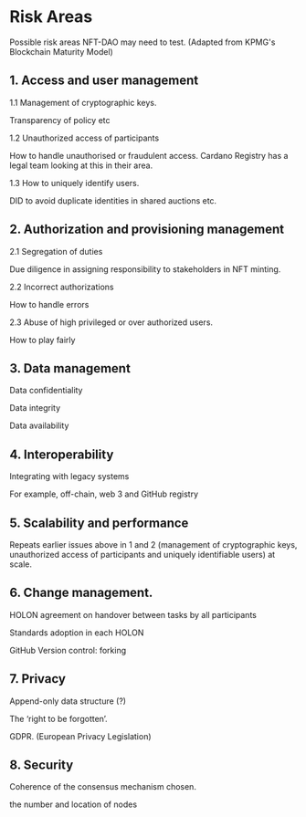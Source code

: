 # Risk Areas

Possible risk areas NFT-DAO may need to test. (Adapted from KPMG's Blockchain Maturity Model)

## 1. Access and user management

1.1 Management of cryptographic keys.

Transparency of policy etc

1.2 Unauthorized access of participants

How to handle unauthorised or fraudulent access. 
Cardano Registry has a legal team looking at this in their area.

1.3 How to uniquely identify users.

DID to avoid duplicate identities in shared auctions etc.

## 2. Authorization and provisioning management

2.1 Segregation of duties

Due diligence in assigning responsibility to stakeholders in NFT minting.

2.2 Incorrect authorizations

How to handle errors

2.3 Abuse of high privileged or over authorized users.

How to play fairly
 
## 3. Data management

Data confidentiality

Data integrity

Data availability

## 4. Interoperability

Integrating with legacy systems

For example, off-chain, web 3 and GitHub registry

## 5. Scalability and performance

Repeats earlier issues above in 1 and 2 (management of cryptographic keys, unauthorized access of participants and uniquely identifiable users) at scale.

## 6. Change management.

HOLON agreement on handover between tasks by all participants

Standards adoption in each HOLON

GitHub Version control: forking

## 7. Privacy

Append-only data structure (?)

The ‘right to be forgotten’.

GDPR. (European Privacy Legislation)

## 8. Security

Coherence of the consensus mechanism chosen.

the number and location of nodes 

